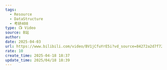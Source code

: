```yaml
---
tags:
  - Resource
  - DataStructure
  - 考研408
type: 📺 Video
source: B站
author: 
date: 2025-04-03
url: https://www.bilibili.com/video/BV1jCfuYrE5i?vd_source=84272a2d7f72158b38778819be5bc6ad
rate: 10
create_time: 2025-04-18 18:37
update_time: 2025/04/18 18:39
---
```

